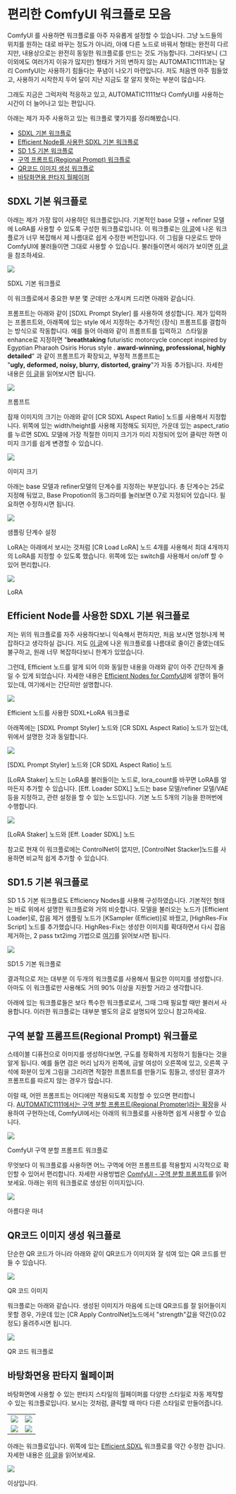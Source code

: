 # 편리한 ComfyUI 워크플로 모음

ComfyUI 를 사용하면 워크플로를 아주 자유롭게 설정할 수 있습니다. 그냥 노드들의 위치를 원하는 대로 바꾸는 정도가 아니라, 아얘 다른 노드로 바꿔서 형태는 완전히 다르지만, 내용상으로는 완전히 동일한 워크플로를 만드는 것도 가능합니다. 그러다보니 (그 이외에도 여러가지 이유가 많지만) 형태가 거의 변하지 않는 AUTOMATIC1111과는 달리 ComfyUI는 사용하기 힘들다는 푸념이 나오기 마련입니다. 저도 처음엔 아주 힘들었고, 사용하기 시작한지 두어 달이 지난 지금도 잘 알지 못하는 부분이 많습니다.

그래도 지금은 그럭저럭 적응하고 있고, AUTOMATIC1111보다 ComfyUI를 사용하는 시간이 더 늘어나고 있는 편입니다.

아래는 제가 자주 사용하고 있는 워크플로 몇가지를 정리해봤습니다. 

- [SDXL 기본 워크플로](https://www.internetmap.kr/entry/My-ComfyUI-Workflow#sdxl)
- [Efficient Node를 사용한 SDXL 기본 워크플로](https://www.internetmap.kr/entry/My-ComfyUI-Workflow#effsdxl)
- [SD 1.5 기본 워크플로](https://www.internetmap.kr/entry/My-ComfyUI-Workflow#sd15)
- [구역 프롬프트(Regional Prompt) 워크플로](https://www.internetmap.kr/entry/My-ComfyUI-Workflow#regional)
- [QR코드 이미지 생성 워크플로](https://www.internetmap.kr/entry/My-ComfyUI-Workflow#qr)
- [바탕화면용 판타지 월페이퍼](https://www.internetmap.kr/entry/My-ComfyUI-Workflow#fantasy)

## SDXL 기본 워크플로

아래는 제가 가장 많이 사용하던 워크플로입니다. 기본적인 base 모델 + refiner 모델에 LoRA를 사용할 수 있도록 구성한 워크플로입니다. 이 워크플로는 [이 글](https://www.internetmap.kr/entry/StableDiffusion-The-Basics-of-ComfyUI-4)에 나온 워크플로가 너무 복잡해서 제 나름대로 쉽게 수정한 버전입니다. 이 그림을 다운로드 받아 ComfyUI에 불러들이면 그대로 사용할 수 있습니다. 불러들이면서 에러가 보이면 [이 글](https://www.internetmap.kr/entry/Helpful-tips-for-ComfyUI#load)을 참조하세요.

![](https://blog.kakaocdn.net/dn/ZpSaU/btszkn8lXQC/CW1gSk3pLzUcZJBS64I431/img.png)

SDXL 기본 워크플로

이 워크플로에서 중요한 부분 몇 군데만 소개시켜 드리면 아래와 같습니다.

프롬프트는 아래와 같이 [SDXL Prompt Styler] 를 사용하여 생성합니다. 제가 입력하는 프롬프트와, 아래쪽에 있는 style 에서 지정하는 추가적인 (장식) 프롬프트를 결합하는 방식으로 작동합니다. 예를 들어 아래와 같이 프롬프트를 입력하고  스타일을 enhance로 지정하면 "**breathtaking** futuristic motorcycle concept inspired by Egyptian Pharaoh Osiris Horus style . **award-winning, professional, highly detailed**" 과 같이 프롬프트가 확장되고, 부정적 프롬프트는 "**ugly, deformed, noisy, blurry, distorted, grainy**"가 자동 추가됩니다. 자세한 내용은 [이 글](https://www.internetmap.kr/entry/SDXL-Prompt-Styler-for-ComfyUI)을 읽어보시면 됩니다.

![](https://blog.kakaocdn.net/dn/BHvdj/btsziP5GW7d/tCmLXK6EbusuVSEXatVjh1/img.png)

프롬프트

잠재 이미지의 크기는 아래와 같이 [CR SDXL Aspect Ratio] 노드를 사용해서 지정합니다. 위쪽에 있는 width/height를 사용해 지정해도 되지만, 가운데 있는 aspect_ratio를 누르면 SDXL 모델에 가장 적절한 이미지 크기가 미리 지정되어 있어 클릭만 하면 이미지 크기를 쉽게 변경할 수 있습니다.

![](https://blog.kakaocdn.net/dn/1WSrz/btszkAmexNR/3qLs7VL9H1SmDKbU3aRRl1/img.png)

이미지 크기

아래는 base 모델과 refiner모델의 단계수를 지정하는 부분입니다. 총 단계수는 25로 지정해 둬었고, Base Propotion의 동그라미를 눌러보면 0.7로 지정되어 있습니다. 필요하면 수정하시면 됩니다.

![](https://blog.kakaocdn.net/dn/d494LV/btszlJ3WlbZ/LhQgkMCknXmjQAjtTBtKkK/img.png)

샘플링 단계수 설정

LoRA는 아래에서 보시는 것처럼 [CR Load LoRA] 노드 4개를 사용해서 최대 4개까지의 LoRA를 지정할 수 있도록 했습니다. 위쪽에 있는 switch를 사용해서 on/off 할 수 있어 편리합니다. 

![](https://blog.kakaocdn.net/dn/blzdXZ/btszk3BHIkl/GqOjFHRoXeun8JmXjYKVP0/img.png)

LoRA

## Efficient Node를 사용한 SDXL 기본 워크플로

저는 위의 워크플로를 자주 사용하다보니 익숙해서 편하지만, 처음 보시면 엄청나게 복잡하다고 생각하실 겁니다. 저도 [이 글](https://www.internetmap.kr/entry/StableDiffusion-The-Basics-of-ComfyUI-4)에 나온 워크플로를 나름대로 줄이긴 줄였는데도 불구하고, 원래 너무 복잡하다보니 한계가 있었습니다. 

그런데, Efficient 노드를 알게 되어 이와 동일한 내용을 아래와 같이 아주 간단하게 줄일 수 있게 되었습니다. 자세한 내용은 [Efficient Nodes for ComfyUI](https://www.internetmap.kr/entry/Efficency-Nodes-for-ComfyUI)에 설명이 들어있는데, 여기에서는 간단히만 설명합니다.

![](https://blog.kakaocdn.net/dn/sSiqQ/btsBDNJxLZ9/fLIbYVEABfxERqDBTIfWmK/img.png)

Efficient 노드를 사용한 SDXL+LoRA 워크플로

아래쪽에는 [SDXL Prompt Styler] 노드와 [CR SDXL Aspect Ratio] 노드가 있는데, 위에서 설명한 것과 동일합니다.

![](https://blog.kakaocdn.net/dn/cCvlgK/btszlHdWyf1/4rurdBxCP8ucnjcUuB3Xek/img.png)

[SDXL Prompt Styler] 노드와 [CR SDXL Aspect Ratio] 노드

[LoRA Staker] 노드는 LoRA를 불러들이는 노드로, lora_count를 바꾸면 LoRA를 얼마든지 추가할 수 있습니다. [Eff. Loader SDXL] 노드는 base 모델/refiner 모델/VAE 등을 지정하고, 관련 설정을 할 수 있는 노드입니다. 기본 노드 5개의 기능을 한꺼번에 수행합니다.

![](https://blog.kakaocdn.net/dn/C2668/btszhoHiqhU/XKakJUuKtHvChmpzt5UYOK/img.png)

[LoRA Staker] 노드와 [Eff. Loader SDXL] 노드

참고로 현재 이 워크플로에는 ControlNet이 없지만, [ControlNet Stacker]노드를 사용하면 비교적 쉽게 추가할 수 있습니다. 

## SD1.5 기본 워크플로

SD 1.5 기본 워크플로도 Efficiency Nodes를 사용해 구성하였습니다. 기본적인 형태는 바로 위에서 설명한 워크플로와 거의 비슷합니다. 모델을 불러오는 노드가 [Efficient Loader]로, 잡음 제거 샘플링 노드가 [KSampler (Efficiet)]로 바꿨고, [HighRes-Fix Script] 노드를 추가했습니다. HighRes-Fix는 생성한 이미지를 확대하면서 다시 잡음 제거하는, 2 pass txt2img 기법으로 [여기](https://www.internetmap.kr/entry/Stable-Diffusion-HiRes-Fix-detailed-image#efficiency)를 읽어보시면 됩니다.

![](https://blog.kakaocdn.net/dn/ckx0Gd/btsBzMd01oW/CyR1orbIYapYOi6YIsK2J1/img.png)

SD1.5 기본 워크플로

결과적으로 저는 대부분 이 두개의 워크플로를 사용해서 필요한 이미지를 생성합니다. 아마도 이 워크플로만 사용해도 거의 90% 이상을 지원할 거라고 생각합니다.

아래에 있는 워크플로들은 보다 특수한 워크플로로서, 그때 그때 필요할 때만 불러서 사용합니다. 이러한 워크플로는 대부분 별도의 글로 설명되어 있으니 참고하세요.

## 구역 분할 프롬프트(Regional Prompt) 워크플로

스테이블 디퓨전으로 이미지를 생성하다보면, 구도를 정확하게 지정하기 힘들다는 것을 알게 됩니다. 예를 들면 검은 머리 남자가 왼쪽에, 금발 여성이 오른쪽에 있고, 오른쪽 구석에 화분이 있게 그림을 그리려면 적절한 프롬프트를 만들기도 힘들고, 생성된 결과가 프롬프트를 따르지 않는 경우가 많습니다.

이럴 때, 어떤 프롬프트는 어디에만 적용되도록 지정할 수 있으면 편리합니다. [AUTOMATIC1111에서는 구역 분할 프롬프트(Regional Prompter)라는 확장](https://www.internetmap.kr/entry/Stable-Diffusion-regional-prompter)을 사용하여 구현하는데, ComfyUI에서는 아래의 워크플로를 사용하면 쉽게 사용할 수 있습니다.

![](https://blog.kakaocdn.net/dn/c4J5eT/btszpy2l3M9/9KxVKlIWPkjU5YuOC71kH1/img.png)

ComfyUI 구역 분할 프롬프트 워크플로

무엇보다 이 워크플로를 사용하면 어느 구역에 어떤 프롬프트를 적용할지 시각적으로 확인할 수 있어서 편리합니다. 자세한 사용방법은 [ComfyUI - 구역 분할 프롬프트](https://www.internetmap.kr/entry/ComfyUI-regional-prompt)를 읽어보세요. 아래는 위의 워크플로로 생성된 이미지입니다.

![](https://blog.kakaocdn.net/dn/swleQ/btszkaWfdVN/TRUVLJBWnve807WYY9tuFk/img.png)

아름다운 마녀

## QR코드 이미지 생성 워크플로

단순한 QR 코드가 아니라 아래와 같이 QR코드가 이미지와 잘 섞여 있는 QR 코드를 만들 수 있습니다.  

![](https://blog.kakaocdn.net/dn/bbvmqp/btsznC41KVo/8jnkaIoZ43sKisml1Oczok/img.png)

QR 코드 이미지

워크플로는 아래와 같습니다. 생성된 이미지가 마음에 드는데 QR코드를 잘 읽어들이지 못할 경우, 가운데 있는 [CR Apply ControlNet]노드에서 "strength"값을 약간(0.02 정도) 올려주시면 됩니다. 

![](https://blog.kakaocdn.net/dn/bpbfzr/btszqcEYBPT/M8PukhaTihnUOBtIxNIxVK/img.png)

QR 코드 워크플로

## 바탕화면용 판타지 월페이퍼

바탕화면에 사용할 수 있는 판타지 스타일의 월페이퍼를 다양한 스타일로 자동 제작할 수 있는 워크플로입니다. 보시는 것처럼, 클릭할 때 마다 다른 스타일로 만들어줍니다.

|   |   |
|---|---|
|![](https://blog.kakaocdn.net/dn/cNwofE/btsDUVSYBgy/I4pJEfVt5GM57trgJztcJ1/img.png)|![](https://blog.kakaocdn.net/dn/bRgRSZ/btsDVmCSCsy/qR2f6HyPEmm1JFThp2imk1/img.png)|
|![](https://blog.kakaocdn.net/dn/Cg0Ql/btsDUVk7YmY/SNTWJwN7fINGKKo9BkJwi0/img.png)|![](https://blog.kakaocdn.net/dn/bFdqnp/btsDNphhJpF/Zxmh8dWS9RrxAA184Ka5qK/img.png)|

아래는 워크플로입니다. 위쪽에 있는 [Efficient SDXL](https://www.internetmap.kr/entry/My-ComfyUI-Workflow#effsdxl) 워크플로를 약간 수정한 겁니다. 자세한 내용은 [이 글](https://www.internetmap.kr/entry/Fantasy-Wall-Paper-ComfyUI)을 읽어보세요.

![](https://blog.kakaocdn.net/dn/boIlbq/btsDUbV9IR4/uFeu9EQchcyJeX8toBMLck/img.png)

이상입니다.